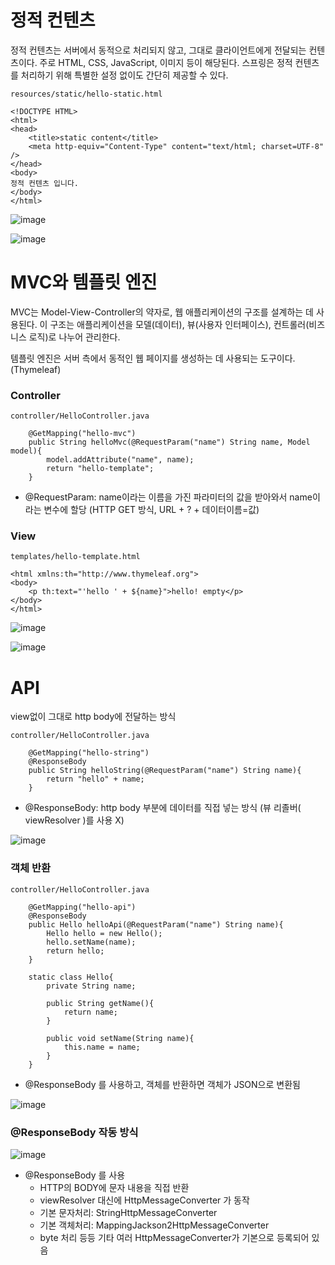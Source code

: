 # 정적 컨텐츠
정적 컨텐츠는 서버에서 동적으로 처리되지 않고, 그대로 클라이언트에게 전달되는 컨텐츠이다. 주로 HTML, CSS, JavaScript, 이미지 등이 해당된다. 스프링은 정적 컨텐츠를 처리하기 위해 특별한 설정 없이도 간단히 제공할 수 있다.

`resources/static/hello-static.html`
```
<!DOCTYPE HTML>
<html>
<head>
    <title>static content</title>
    <meta http-equiv="Content-Type" content="text/html; charset=UTF-8" />
</head>
<body>
정적 컨텐츠 입니다.
</body>
</html>
```
![image](https://github.com/skcy1515/Programming-Study/assets/140364849/cfdc39f0-b498-425a-b40c-5633d18a2ef1)

![image](https://github.com/skcy1515/Programming-Study/assets/140364849/0e92d016-b1d5-42bf-a7d7-6bf05ce6c808)

# MVC와 템플릿 엔진
MVC는 Model-View-Controller의 약자로, 웹 애플리케이션의 구조를 설계하는 데 사용된다. 이 구조는 애플리케이션을 모델(데이터), 뷰(사용자 인터페이스), 컨트롤러(비즈니스 로직)로 나누어 관리한다.

템플릿 엔진은 서버 측에서 동적인 웹 페이지를 생성하는 데 사용되는 도구이다. (Thymeleaf)

### Controller
`controller/HelloController.java`
```
    @GetMapping("hello-mvc")
    public String helloMvc(@RequestParam("name") String name, Model model){
        model.addAttribute("name", name);
        return "hello-template";
    }
```
- @RequestParam: name이라는 이름을 가진 파라미터의 값을 받아와서 name이라는 변수에 할당 (HTTP GET 방식, URL + ? + 데이터이름=값)

### View
`templates/hello-template.html`
```
<html xmlns:th="http://www.thymeleaf.org">
<body>
    <p th:text="'hello ' + ${name}">hello! empty</p>
</body>
</html>
```

![image](https://github.com/skcy1515/Programming-Study/assets/140364849/4091a67c-593e-4e5c-929a-21b148c9a718)

![image](https://github.com/skcy1515/Programming-Study/assets/140364849/dd423cfa-f24a-46ce-9141-e5d0ec1d8bb6)

# API
view없이 그대로 http body에 전달하는 방식

`controller/HelloController.java`
```
    @GetMapping("hello-string")
    @ResponseBody
    public String helloString(@RequestParam("name") String name){
        return "hello" + name;
    }
```
- @ResponseBody: http body 부분에 데이터를 직접 넣는 방식 (뷰 리졸버( viewResolver )를 사용 X)

![image](https://github.com/skcy1515/Programming-Study/assets/140364849/327142b3-510a-4abf-81f2-8c0b556c585b)

### 객체 반환
`controller/HelloController.java`
```
    @GetMapping("hello-api")
    @ResponseBody
    public Hello helloApi(@RequestParam("name") String name){
        Hello hello = new Hello();
        hello.setName(name);
        return hello;
    }

    static class Hello{
        private String name;

        public String getName(){
            return name;
        }

        public void setName(String name){
            this.name = name;
        }
    }
```
- @ResponseBody 를 사용하고, 객체를 반환하면 객체가 JSON으로 변환됨

![image](https://github.com/skcy1515/Programming-Study/assets/140364849/0307661a-3ba1-4b6b-b560-d264bc24cc77)

### @ResponseBody 작동 방식
![image](https://github.com/skcy1515/Programming-Study/assets/140364849/83230e04-65c5-4b1e-bb57-93eb318d49e1)

- @ResponseBody 를 사용
  - HTTP의 BODY에 문자 내용을 직접 반환
  - viewResolver 대신에 HttpMessageConverter 가 동작
  - 기본 문자처리: StringHttpMessageConverter
  - 기본 객체처리: MappingJackson2HttpMessageConverter
  - byte 처리 등등 기타 여러 HttpMessageConverter가 기본으로 등록되어 있음
